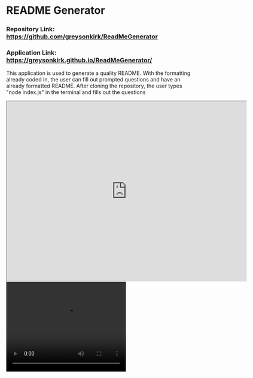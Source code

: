 # README Generator 
### Repository Link: https://github.com/greysonkirk/ReadMeGenerator 
### Application Link: https://greysonkirk.github.io/ReadMeGenerator/

This application is used to generate a quality README. With the formatting already coded in, the user can fill out prompted questions and have an already formatted README.
After cloning the repository, the user types "node index.js" in the terminal and fills out the questions

 <iframe src="https://drive.google.com/file/d/1CzMfU_zkhDyQAuG5xCTe1Ww2BlQxvjqj/preview" width="640" height="480"></iframe>
 

<video width="320" height="240" controls>
  <source src="assets/ReadMeGenDemo.mp4" type="video/mp4">
</video>
